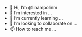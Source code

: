 - 👋 Hi, I’m @linampolinm
- 👀 I’m interested in ...
- 🌱 I’m currently learning ...
- 💞️ I’m looking to collaborate on ...
- 📫 How to reach me ...

<!---
linampolinm/linampolinm is a ✨ special ✨ repository because its `README.md` (this file) appears on your GitHub profile.
You can click the Preview link to take a look at your changes.
--->
